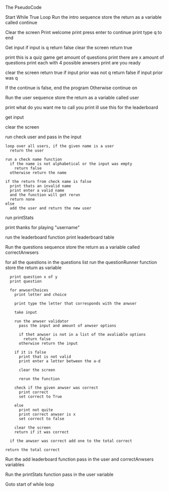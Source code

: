 The PseudoCode

Start While True Loop
Run the intro sequence 
  store the return as a variable called continue

  Clear the screen
  Print welcome
  print press enter to continue
  print type q to end

  Get input
  if input is q
    return false
  clear the screen
  return true

  print this is a quiz game
  get amount of questions
  print there are x amount of questions
  print each with 4 possible anwsers
  print are you ready

  clear the screen
  return true if input prior was not q
  return false if input prior was q

  If the continue is false, end the program
  Otherwise continue on

Run the user sequence 
  store the return as a variable called user

  print what do you want me to call you
  print ill use this for the leaderboard

  get input

  clear the screen

  run check user and pass in the input
  
    loop over all users, if the given name is a user 
      return the user

    run a check name function
      if the name is not alphabetical or the input was empty
        return false
      otherwise return the name

    if the return from check name is false
      print thats an invalid name
      print enter a valid name
      and the function will get rerun
      return none
    else
      add the user and return the new user

  run printStats

  print thanks for playing "username"

  run the leaderboard function
    print leaderboard table

Run the questions sequence 
  store the return as a variable called correctAnwsers

  for all the questions in the questions list
    run the questionRunner function 
      store the return as variable

      print question x of y
      print question

      for anwserChoices
        print letter and choice

        print type the letter that corresponds with the anwser

        take input

        run the anwser validator 
          pass the input and amount of anwser options

          if thet anwser is not in a list of the avaliable options
            return false
          otherwise return the input

        if it is false
          print that is not valid
          print enter a letter between the a-d

          clear the screen

          rerun the function

        check if the given anwser was correct
          print correct
          set correct to True

        else
          print not quite
          print correct anwser is x
          set correct to false

        clear the screen
        return if it was correct

      if the anwser was correct add one to the total correct

    return the total correct

Run the add leaderboard function 
  pass in the user and correctAnwsers variables

Run the printStats function
  pass in the user variable

Goto start of while loop
